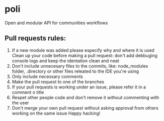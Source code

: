 # poli
Open and modular API for communities workflows

## Pull requests rules:

1. If a new module was added please especify why and where it is used
Clean up your code before making a pull request: don't add debbuging console logs and keep the identation clean and neat
2. Don't include unnecesary files to the commits, like: node_modules folder, .directory or other files releated to the IDE you're using
3. Only include necessary comments 
4. Make the pull request to one of the branches
5. If your pull requests is working under an issue, please refer it in a comment o title
6. Respet other people code and don't remove it without commenting with the user
7. Don't merge your own pull request without asking approval from others working on the same issue
Happy hacking!
